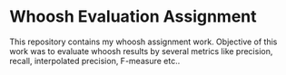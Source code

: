 # Whoosh Evaluation Assignment

This repository contains my whoosh assignment work.
Objective of this work was to evaluate whoosh results by several metrics like precision, recall, interpolated precision, F-measure etc..
